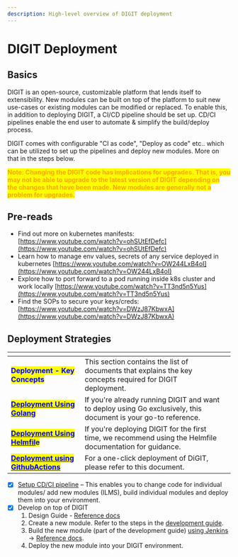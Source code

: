 ```yaml
---
description: High-level overview of DIGIT deployment
---
```


# DIGIT Deployment

## Basics

DIGIT is an open-source, customizable platform that lends itself to extensibility. New modules can be built on top of the platform to suit new use-cases or existing modules can be modified or replaced. To enable this, in addition to deploying DIGIT, a CI/CD pipeline should be set up. CD/CI pipelines enable the end user to automate & simplify the build/deploy process.

DIGIT comes with configurable "CI as code", "Deploy as code" etc.. which can be utilized to set up the pipelines and deploy new modules. More on that in the steps below.&#x20;

<mark style="color:orange;">**Note: Changing the DIGIT code has implications for upgrades. That is, you may not be able to upgrade to the latest version of DIGIT depending on the changes that have been made. New modules are generally not a problem for upgrades.**</mark>&#x20;

## Pre-reads

* Find out more on kubernetes manifests: [https://www.youtube.com/watch?v=ohSUtEfDefc](https://www.youtube.com/watch?v=ohSUtEfDefc)
* Learn how to manage env values, secrets of any service deployed in kubernetes [https://www.youtube.com/watch?v=OW244LxB4oI](https://www.youtube.com/watch?v=OW244LxB4oI)
* Explore how to port forward to a pod running inside k8s cluster and work locally [https://www.youtube.com/watch?v=TT3nd5n5Yus](https://www.youtube.com/watch?v=TT3nd5n5Yus)
* Find the SOPs to secure your keys/creds: [https://www.youtube.com/watch?v=DWzJ87KbwxA](https://www.youtube.com/watch?v=DWzJ87KbwxA)

## Deployment Strategies

<table data-view="cards"><thead><tr><th></th><th></th><th></th></tr></thead><tbody><tr><td><mark style="color:blue;"><strong>Deployment - Key Concepts</strong></mark></td><td>This section contains the list of documents that explains the key concepts required for DIGIT  deployment.</td><td></td></tr><tr><td><a href="https://core.digit.org/v/2.9-lts/guides/installation-guide/digit-deployment/deployment-using-golang"><mark style="color:blue;"><strong>Deployment Using Golang</strong></mark></a></td><td>If you're already running DIGIT and want to deploy using Go exclusively, this document is your go-to reference.</td><td></td></tr><tr><td><a href="https://core.digit.org/v/2.9-lts/guides/installation-guide/digit-deployment/deployment-using-helmfile"><mark style="color:blue;"><strong>Deployment Using Helmfil</strong></mark></a><mark style="color:blue;"><strong>e</strong></mark></td><td>If you're deploying DIGIT for the first time, we recommend using the Helmfile documentation for guidance.</td><td></td></tr><tr><td><a href="https://core.digit.org/v/2.9-lts/guides/installation-guide/digit-deployment/deployment-using-githubactions"><mark style="color:blue;"><strong>Deployment using GithubActions</strong></mark></a></td><td>For a one-click deployment of DiGIT, please refer to this document.</td><td></td></tr></tbody></table>

* [x] [Setup CD/CI pipeline](../../../guides/installation-guide/infrastructure-setup-guide/ci-cd-set-up/) – This enables you to change code for individual modules/ add new modules (ILMS), build individual modules and deploy them into your environment.&#x20;
* [x] Develop on top of DIGIT&#x20;
  1. Design Guide - [Reference docs](../../design-guide/)
  2. Create a new module. Refer to the steps in the [development guide](../../developer-guide/backend-developer-guide/).
  3. Build the new module (part of the development guide) [using Jenkins](../../../guides/installation-guide/infrastructure-setup-guide/ci-cd-set-up/ci-cd-build-job-pipeline-setup.md) → [Reference docs](../../../guides/installation-guide/infrastructure-setup-guide/ci-cd-set-up/ci-cd-build-job-pipeline-setup.md).
  4. Deploy the new module into your DIGIT environment.

